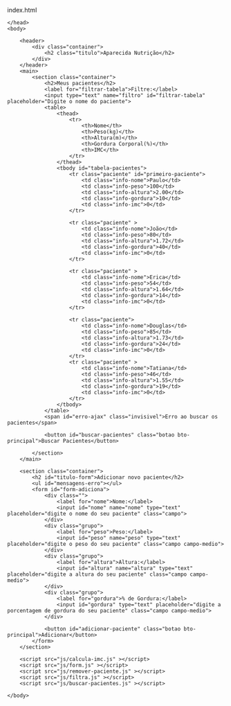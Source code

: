 
 index.html
 <!DOCTYPE html>
<html lang="pt-br">
	<head>
		<meta charset="UTF-8">
		<title>Aparecida Nutrição</title>
		<link rel="icon" href="favicon.ico" type="image/x-icon">
		<link rel="stylesheet" type="text/css" href="css/reset.css">
		<link rel="stylesheet" type="text/css" href="css/index.css">

	</head>
	<body>

		<header>
			<div class="container">
				<h2 class="titulo">Aparecida Nutrição</h2>
			</div>
		</header>
		<main>
			<section class="container">
				<h2>Meus pacientes</h2>
				<label for="filtrar-tabela">Filtre:</label>
				<input type="text" name="filtro" id="filtrar-tabela" placeholder="Digite o nome do paciente">
				<table>
					<thead>
						<tr>
							<th>Nome</th>
							<th>Peso(kg)</th>
							<th>Altura(m)</th>
							<th>Gordura Corporal(%)</th>
							<th>IMC</th>
						</tr>
					</thead>
					<tbody id="tabela-pacientes">
						<tr class="paciente" id="primeiro-paciente">
							<td class="info-nome">Paulo</td>
							<td class="info-peso">100</td>
							<td class="info-altura">2.00</td>
							<td class="info-gordura">10</td>
							<td class="info-imc">0</td>
						</tr>

						<tr class="paciente" >
							<td class="info-nome">João</td>
							<td class="info-peso">80</td>
							<td class="info-altura">1.72</td>
							<td class="info-gordura">40</td>
							<td class="info-imc">0</td>
						</tr>

						<tr class="paciente" >
							<td class="info-nome">Erica</td>
							<td class="info-peso">54</td>
							<td class="info-altura">1.64</td>
							<td class="info-gordura">14</td>
							<td class="info-imc">0</td>
						</tr>

						<tr class="paciente">
							<td class="info-nome">Douglas</td>
							<td class="info-peso">85</td>
							<td class="info-altura">1.73</td>
							<td class="info-gordura">24</td>
							<td class="info-imc">0</td>
						</tr>
						<tr class="paciente" >
							<td class="info-nome">Tatiana</td>
							<td class="info-peso">46</td>
							<td class="info-altura">1.55</td>
							<td class="info-gordura">19</td>
							<td class="info-imc">0</td>
						</tr>
					</tbody>
				</table>
				<span id="erro-ajax" class="invisivel">Erro ao buscar os pacientes</span>

				<button id="buscar-pacientes" class="botao bto-principal">Buscar Pacientes</button>

			</section>
		</main>

		<section class="container">
		    <h2 id="titulo-form">Adicionar novo paciente</h2>
			<ul id="mensagens-erro"></ul>
		    <form id="form-adiciona">
		        <div class="">
		            <label for="nome">Nome:</label>
		            <input id="nome" name="nome" type="text" placeholder="digite o nome do seu paciente" class="campo">
		        </div>
		        <div class="grupo">
		            <label for="peso">Peso:</label>
		            <input id="peso" name="peso" type="text" placeholder="digite o peso do seu paciente" class="campo campo-medio">
		        </div>
		        <div class="grupo">
		            <label for="altura">Altura:</label>
		            <input id="altura" name="altura" type="text" placeholder="digite a altura do seu paciente" class="campo campo-medio">
		        </div>
		        <div class="grupo">
		            <label for="gordura">% de Gordura:</label>
		            <input id="gordura" type="text" placeholder="digite a porcentagem de gordura do seu paciente" class="campo campo-medio">
		        </div>

		        <button id="adicionar-paciente" class="botao bto-principal">Adicionar</button>
		    </form>
		</section>

		<script src="js/calcula-imc.js" ></script>
		<script src="js/form.js" ></script>
		<script src="js/remover-paciente.js" ></script>
		<script src="js/filtra.js" ></script>
		<script src="js/buscar-pacientes.js" ></script>

	</body>
</html>

